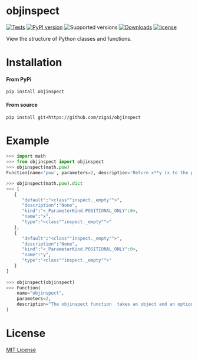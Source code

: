# objinspect
[![Tests](https://github.com/zigai/objinspect/actions/workflows/tests.yml/badge.svg)](https://github.com/zigai/objinspect/actions/workflows/tests.yml)
[![PyPI version](https://badge.fury.io/py/objinspect.svg)](https://badge.fury.io/py/objinspect)
![Supported versions](https://img.shields.io/badge/python-3.10+-blue.svg)
[![Downloads](https://static.pepy.tech/badge/objinspect)](https://pepy.tech/project/objinspect)
[![license](https://img.shields.io/github/license/zigai/objinspect.svg)](https://github.com/zigai/objinspect/blob/main/LICENSE)

View the structure of Python classes and functions.

# Installation
#### From PyPi
```
pip install objinspect
```
#### From source
```
pip install git+https://github.com/zigai/objinspect
```

# Example

``` python
>>> import math
>>> from objinspect import objinspect
>>> objinspect(math.pow)
Function(name='pow', parameters=2, description='Return x**y (x to the power of y).')

>>> objinspect(math.pow).dict
>>> [
   {
      "default":"<class""inspect._empty"">",
      "description":"None",
      "kind":"<_ParameterKind.POSITIONAL_ONLY":0>,
      "name":"x",
      "type":"<class""inspect._empty"">"
   },
   {
      "default":"<class""inspect._empty"">",
      "description":"None",
      "kind":"<_ParameterKind.POSITIONAL_ONLY":0>,
      "name":"y",
      "type":"<class""inspect._empty"">"
   }
]
                 
>>> objinspect(objinspect)
>>> Function(
    name="objinspect",
    parameters=2,
    description="The objinspect function  takes an object and an optional include_inherited flag (defaults to True) and returns either a Function object or a Class object depending on the type of object.",
)
```
# License
[MIT License](https://github.com/zigai/obj-inspect/blob/master/LICENSE)
